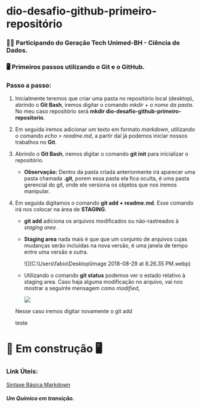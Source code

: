 # dio-desafio-github-primeiro-repositório

### :man_technologist: Participando do Geração Tech Unimed-BH - Ciência de Dados.

### :desktop_computer:  Primeiros passos utilizando o Git e o GitHub. 



### Passo a passo:

1. Inicialmente teremos que criar uma pasta no repositório local (desktop),  abrindo o **Git Bash**, iremos digitar o comando *mkdir + o nome da pasta.* No meu caso repositório será **mkdir dio-desafio-github-primeiro-repositorio**.

   

2. Em seguida iremos adicionar um texto em formato *markdown*, utilizando o comando *echo > readme.md*,  a partir daí já podemos iniciar nossos trabalhos no **Git**.

   

3. Abrindo o **Git Bash**, iremos digitar o comando **git init** para inicializar o repositório. 

   * **Observação:** Dentro da pasta criada anteriormente irá aparecer uma pasta chamada **.git**, porem essa pasta ela fica oculta, é uma pasta gerencial do git, onde ele  versiona os objetos que nos iremos manipular.

     

4. Em seguida digitamos o comando **git add + readme.md**. Esse comando irá nos colocar na área de **STAGING**. 

   - **git add** adiciona os arquivos modificados ou não-rastreados à *staging area* . 

   - **Staging area** nada mais é que que um conjunto de arquivos cujas mudanças serão incluídas na nova versão, é uma janela de tempo entre uma versão e outra.

     ![](C:\Users\fabio\Desktop\Image 2018-08-29 at 8.26.35 PM.webp)

     

   * Utilizando o comando **git status** podemos ver o estado relativo à staging area. Caso haja alguma modificação no arquivo, vai nos mostrar a seguinte mensagem como *modified*, 

     ![](C:\Users\fabio\Desktop\GitStatus.jpg)

   Nesse caso iremos digitar novamente o git add

   

   teste

   

    





# :construction_worker: Em construção :desktop_computer:



### Link Úteis:
[Sintaxe Básica Markdown](https://www.markdownguide.org/basic-syntax/)











##### Um Químico em transição.
